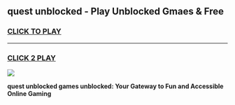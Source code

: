 
## quest unblocked - Play Unblocked Gmaes & Free
<h3>
<a href="https://news.freeplayer.one?title=quest_unblocked&ref=23F">CLICK TO PLAY</a></h3>
<hr>

<h3>
<a href="https://news.freeplayer.one?title=quest_unblocked&ref=23F">CLICK 2 PLAY</a>
  
</h3>

<a href="https://news.freeplayer.one?title=quest_unblocked&ref=23F/"><img src="https://clearcache.store/games.png"></a>


**quest unblocked games unblocked: Your Gateway to Fun and Accessible Online Gaming**
